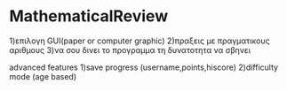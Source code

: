 ﻿# MathematicalReview
1)επιλογη GUI(paper or computer graphic)
2)πραξεις με πραγματικους αριθμους
3)να σου δινει το προγραμμα τη δυνατοτητα να σβηνει
  

advanced features
1)save progress (username,points,hiscore)
2)difficulty mode (age based)



